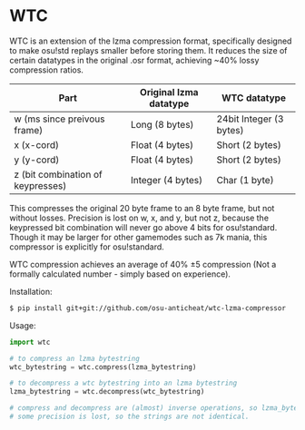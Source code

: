 # WTC

WTC is an extension of the lzma compression format, specifically designed to make osu!std replays smaller before storing them. It reduces the size of certain datatypes in the original .osr format, achieving ~40% lossy compression ratios.

| Part | Original lzma datatype | WTC datatype |
| --- | --- | --- |
| w (ms since preivous frame) | Long (8 bytes) | 24bit Integer (3 bytes)|
| x (x-cord) | Float (4 bytes) | Short (2 bytes) |
| y (y-cord) | Float (4 bytes) | Short (2 bytes) |
| z (bit combination of keypresses) | Integer (4 bytes) | Char (1 byte) |

This compresses the original 20 byte frame to an 8 byte frame, but not without losses. Precision is lost on w, x, and y, but not z, because the keypressed bit combination will never go above 4 bits for osu!standard. Though it may be larger for other gamemodes such as 7k mania, this compressor is explicitly for osu!standard.

WTC compression achieves an average of 40% ±5 compression (Not a formally calculated number - simply based on experience).

Installation:

```bash
$ pip install git+git://github.com/osu-anticheat/wtc-lzma-compressor
```

Usage:

```python
import wtc

# to compress an lzma bytestring
wtc_bytestring = wtc.compress(lzma_bytestring)

# to decompress a wtc bytestring into an lzma bytestring
lzma_bytestring = wtc.decompress(wtc_bytestring)

# compress and decompress are (almost) inverse operations, so lzma_bytestring ≈ wtc.decompress(wtc.compress(lzma_bytestring)).
# some precision is lost, so the strings are not identical.
```
